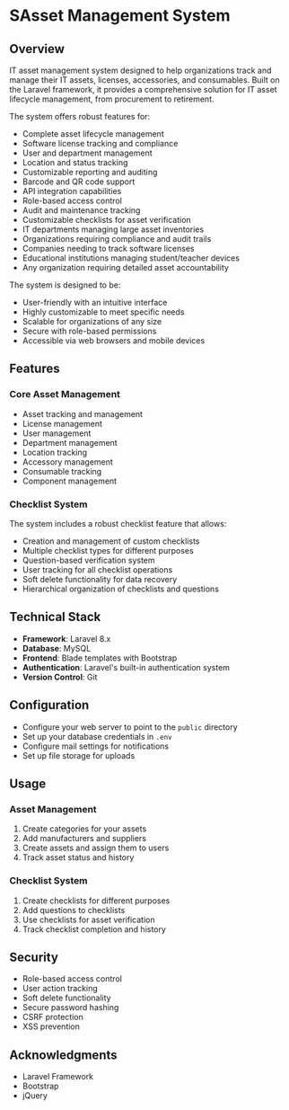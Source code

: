 # SAsset Management System

## Overview
 IT asset management system designed to help organizations track and manage their IT assets, licenses, accessories, and consumables. Built on the Laravel framework, it provides a comprehensive solution for IT asset lifecycle management, from procurement to retirement.

The system offers robust features for:
- Complete asset lifecycle management
- Software license tracking and compliance
- User and department management
- Location and status tracking
- Customizable reporting and auditing
- Barcode and QR code support
- API integration capabilities
- Role-based access control
- Audit and maintenance tracking
- Customizable checklists for asset verification
- IT departments managing large asset inventories
- Organizations requiring compliance and audit trails
- Companies needing to track software licenses
- Educational institutions managing student/teacher devices
- Any organization requiring detailed asset accountability

The system is designed to be:
- User-friendly with an intuitive interface
- Highly customizable to meet specific needs
- Scalable for organizations of any size
- Secure with role-based permissions
- Accessible via web browsers and mobile devices
## Features

### Core Asset Management
- Asset tracking and management
- License management
- User management
- Department management
- Location tracking
- Accessory management
- Consumable tracking
- Component management

### Checklist System
The system includes a robust checklist feature that allows:
- Creation and management of custom checklists
- Multiple checklist types for different purposes
- Question-based verification system
- User tracking for all checklist operations
- Soft delete functionality for data recovery
- Hierarchical organization of checklists and questions

## Technical Stack
- **Framework**: Laravel 8.x
- **Database**: MySQL
- **Frontend**: Blade templates with Bootstrap
- **Authentication**: Laravel's built-in authentication system
- **Version Control**: Git

## Configuration
- Configure your web server to point to the `public` directory
- Set up your database credentials in `.env`
- Configure mail settings for notifications
- Set up file storage for uploads

## Usage

### Asset Management
1. Create categories for your assets
2. Add manufacturers and suppliers
3. Create assets and assign them to users
4. Track asset status and history

### Checklist System
1. Create checklists for different purposes
2. Add questions to checklists
3. Use checklists for asset verification
4. Track checklist completion and history

## Security
- Role-based access control
- User action tracking
- Soft delete functionality
- Secure password hashing
- CSRF protection
- XSS prevention

## Acknowledgments
- Laravel Framework
- Bootstrap
- jQuery

